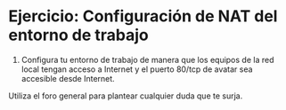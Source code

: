 # Ejercicio: Configuración de NAT del entorno de trabajo
<ol style="text-align: left;">
  <li>Configura tu entorno de trabajo de manera que los equipos de la red local tengan acceso a Internet y el puerto 80/tcp de avatar sea accesible desde Internet.</li>
</ol>
<div style="text-align: left;">Utiliza el foro general para plantear cualquier duda que te surja.<br /> </div>
